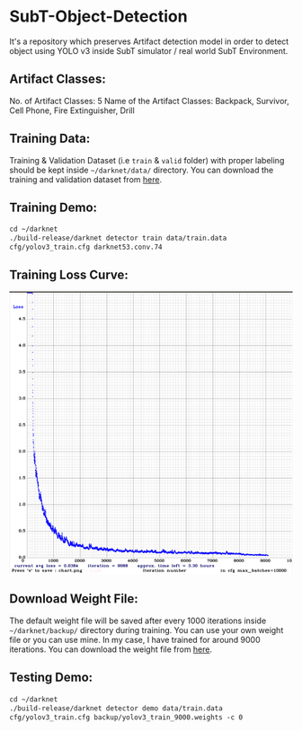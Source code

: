 # SubT-Object-Detection
It's a repository which preserves Artifact detection model in order to detect object using YOLO v3 inside SubT simulator / real world SubT Environment.
## Artifact Classes:
No. of Artifact Classes: 5
Name of the Artifact Classes: Backpack, Survivor, Cell Phone, Fire Extinguisher, Drill
## Training Data:
Training & Validation Dataset (i.e `train` & `valid` folder) with proper labeling should be kept inside `~/darknet/data/` directory. You can download the training and validation dataset from [here](https://drive.google.com/drive/folders/1vJiqT4SQExbuHGb6kJoW2MeFRDpF8kJq?usp=sharing).  
## Training Demo:
```
cd ~/darknet
./build-release/darknet detector train data/train.data cfg/yolov3_train.cfg darknet53.conv.74
```
## Training Loss Curve:
<p align="center">
    <img src="asset/chart.png", width="600">
</p>

## Download Weight File:
The default weight file will be saved after every 1000 iterations inside `~/darknet/backup/` directory during training. You can use your own weight file or you can use mine. In my case, I have trained for around 9000 iterations. You can download the weight file from [here](https://drive.google.com/drive/folders/1vJiqT4SQExbuHGb6kJoW2MeFRDpF8kJq?usp=sharing).  
## Testing Demo:
```
cd ~/darknet
./build-release/darknet detector demo data/train.data cfg/yolov3_train.cfg backup/yolov3_train_9000.weights -c 0
```
